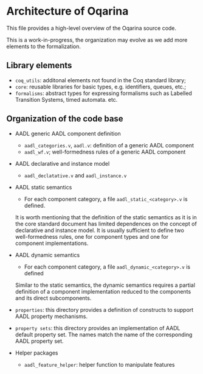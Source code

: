 # Architecture of Oqarina

This file provides a high-level overview of the Oqarina source code.

This is a work-in-progress, the organization may evolve as we add more elements to the formalization.

## Library elements

* `coq_utils`: additonal elements not found in the Coq standard library;
* `core`: reusable libraries for basic types, e.g. identifiers, queues, etc.;
* `formalisms`: abstract types for expressing formalisms such as Labelled Transition Systems, timed automata. etc.

## Organization of the code base

* AADL generic AADL component definition
    * `aadl_categories.v`, `aadl.v`: definition of a generic AADL component
    * `aadl_wf.v`; well-formedness rules of a generic AADL component

* AADL declarative and instance model
    * `aadl_declatative.v` and `aadl_instance.v`

* AADL static semantics
    * For each component category, a file `aadl_static_<category>.v` is defined.

    It is worth mentioning that the definition of the static semantics as it is in the core standard document has limited dependences on the concept of declarative and instance model. It is usually sufficient to define two well-formedness rules, one for component types and one for component implementations.

* AADL dynamic semantics
    * For each component category, a file `aadl_dynamic_<category>.v` is defined

    Similar to the static semantics, the dynamic semantics requires a partial definition of a component implementation reduced to the components and its direct subcomponents.

* `properties`: this directory provides a definition of constructs to support AADL property mechanisms.

* `property sets`: this directory provides an implementation of AADL default property set. The names match the name of the corresponding AADL property set.

* Helper packages
    * `aadl_feature_helper`: helper function to manipulate features

